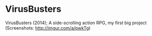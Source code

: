 # VirusBusters
VirusBusters (2014); A side-scrolling action RPG, my first big project (Screenshots: http://imgur.com/a/pwkTg)
